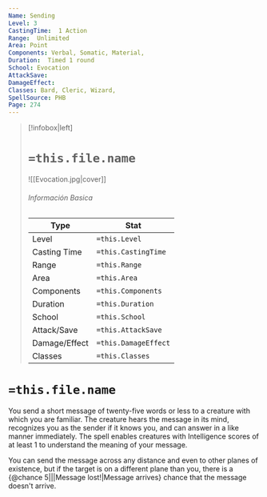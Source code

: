 ```yaml
---
Name: Sending
Level: 3
CastingTime:  1 Action 
Range:  Unlimited
Area: Point
Components: Verbal, Somatic, Material, 
Duration:  Timed 1 round
School: Evocation
AttackSave: 
DamageEffect: 
Classes: Bard, Cleric, Wizard, 
SpellSource: PHB
Page: 274
---
```


>[!infobox|left]
># `=this.file.name`
>![[Evocation.jpg|cover]]
> ###### Información Basica
> Type |  Stat |
> ---|---|
> Level | `=this.Level` |
> Casting Time | `=this.CastingTime` |
> Range | `=this.Range` |
> Area | `=this.Area` |
> Components | `=this.Components` |
> Duration | `=this.Duration` |
> School | `=this.School` |
> Attack/Save | `=this.AttackSave` |
> Damage/Effect | `=this.DamageEffect` |
> Classes | `=this.Classes` |

# `=this.file.name`
You send a short message of twenty-five words or less to a creature with which you are familiar. The creature hears the message in its mind, recognizes you as the sender if it knows you, and can answer in a like manner immediately. The spell enables creatures with Intelligence scores of at least 1 to understand the meaning of your message.

You can send the message across any distance and even to other planes of existence, but if the target is on a different plane than you, there is a {@chance 5|||Message lost!|Message arrives} chance that the message doesn&#x27;t arrive.



 


 


